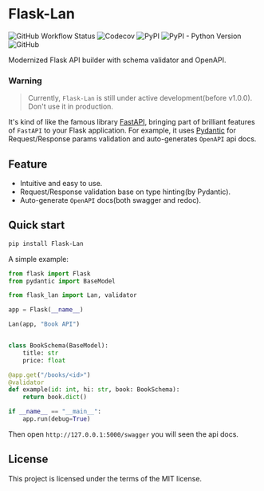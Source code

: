 # Flask-Lan

![GitHub Workflow Status](https://img.shields.io/github/workflow/status/ischaojie/flask-lan/CI?style=flat-square)
![Codecov](https://img.shields.io/codecov/c/github/ischaojie/flask-lan?style=flat-square)
![PyPI](https://img.shields.io/pypi/v/flask-lan?style=flat-square)
![PyPI - Python Version](https://img.shields.io/pypi/pyversions/flask-lan?style=flat-square)
![GitHub](https://img.shields.io/github/license/ischaojie/flask-lan?style=flat-square)

Modernized Flask API builder with schema validator and OpenAPI.

### Warning
> 
> Currently, `Flask-Lan` is still under active development(before v1.0.0). Don't use it in production.

It's kind of like the famous library [FastAPI](https://github.com/tiangolo/fastapi), bringing part of brilliant features of `FastAPI` to your Flask application.
For example, it uses [Pydantic](https://github.com/samuelcolvin/pydantic) for Request/Response params validation 
and auto-generates `OpenAPI` api docs.

## Feature

-   Intuitive and easy to use.
-   Request/Response validation base on type hinting(by Pydantic).
-   Auto-generate `OpenAPI` docs(both swagger and redoc).

## Quick start

```bash
pip install Flask-Lan
```

A simple example:

```python
from flask import Flask
from pydantic import BaseModel

from flask_lan import Lan, validator

app = Flask(__name__)

Lan(app, "Book API")


class BookSchema(BaseModel):
    title: str
    price: float

@app.get("/books/<id>")
@validator
def example(id: int, hi: str, book: BookSchema):
    return book.dict()

if __name__ == "__main__":
    app.run(debug=True)


```
Then open `http://127.0.0.1:5000/swagger` you will seen the api docs.

## License

This project is licensed under the terms of the MIT license.

